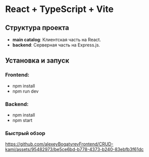 # React + TypeScript + Vite

## Структура проекта

- **main catalog**: Клиентская часть на React.
- **backend**: Серверная часть на Express.js.


## Установка и запуск

### Frontend:
- npm install
- npm run dev

### Backend:
- npm install
- npm start

### Быстрый обзор

https://github.com/alexeyBogatyrevFrontend/CRUD-kami/assets/95482973/be5ce6bd-b778-4373-b240-83ebfb3f61dc
